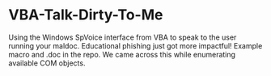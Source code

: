 # VBA-Talk-Dirty-To-Me
Using the Windows SpVoice interface from VBA to speak to the user running your maldoc. Educational phishing just got more impactful! Example macro and .doc in the repo. We came across this while enumerating available COM objects.
